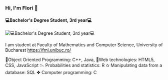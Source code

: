 ### Hi, I'm Flori 👋
#### 💻Bachelor's Degree Student, 3rd year💻
![💻Bachelor's Degree Student, 3rd year💻](https://pbs.twimg.com/profile_images/795713752305909760/kWpOyDhW.jpg)

I am student at Faculty of Mathematics and Computer Science, University of Bucharest https://fmi.unibuc.ro/

💎Object Oriented Programming: C++, Java,
🎀Web technologies: HTML5, CSS, JavaScript
📉 Probabilities and statistics: R
✫ Manipulating data from a database: SQL
✤ Computer programming: C






